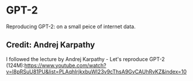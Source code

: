 # GPT-2
Reproducing GPT-2: on a small peice of internet data.

## Credit: Andrej Karpathy
I followed the lecture by Andrej Karpathy - Let's reproduce GPT-2 (124M):https://www.youtube.com/watch?v=l8pRSuU81PU&list=PLAqhIrjkxbuWI23v9cThsA9GvCAUhRvKZ&index=10

